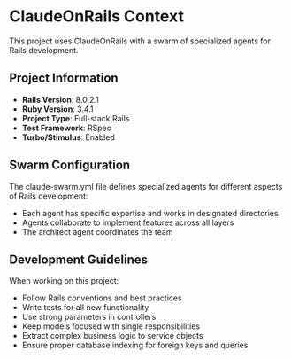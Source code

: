 # ClaudeOnRails Context

This project uses ClaudeOnRails with a swarm of specialized agents for Rails development.

## Project Information
- **Rails Version**: 8.0.2.1
- **Ruby Version**: 3.4.1
- **Project Type**: Full-stack Rails
- **Test Framework**: RSpec
- **Turbo/Stimulus**: Enabled

## Swarm Configuration

The claude-swarm.yml file defines specialized agents for different aspects of Rails development:
- Each agent has specific expertise and works in designated directories
- Agents collaborate to implement features across all layers
- The architect agent coordinates the team

## Development Guidelines

When working on this project:
- Follow Rails conventions and best practices
- Write tests for all new functionality
- Use strong parameters in controllers
- Keep models focused with single responsibilities
- Extract complex business logic to service objects
- Ensure proper database indexing for foreign keys and queries